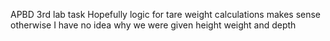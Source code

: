 APBD 3rd lab task
Hopefully logic for tare weight calculations makes sense otherwise I have no idea why we were given height weight and depth
